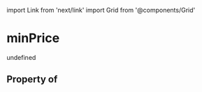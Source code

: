 import Link from 'next/link'
import Grid from '@components/Grid'

# minPrice

undefined

## Property of



